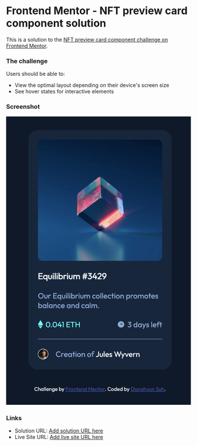 # Frontend Mentor - NFT preview card component solution

This is a solution to the [NFT preview card component challenge on Frontend Mentor](https://www.frontendmentor.io/challenges/nft-preview-card-component-SbdUL_w0U).

### The challenge

Users should be able to:

- View the optimal layout depending on their device's screen size
- See hover states for interactive elements

### Screenshot

![solution screenshot](images/screenshot.png)

### Links

- Solution URL: [Add solution URL here](https://github.com/suhdanny/frontend-mentor/tree/main/nft-preview-card-component-main)
- Live Site URL: [Add live site URL here](https://moonlit-alfajores-5fc00b.netlify.app/)
